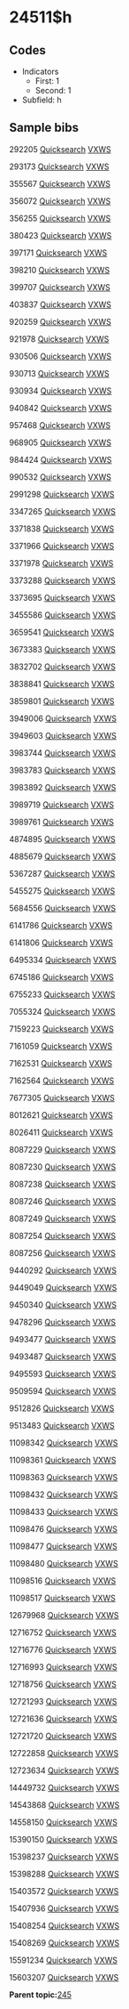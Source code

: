 # 24511$h

## Codes

-   Indicators
    -   First: 1
    -   Second: 1
-   Subfield: h

## Sample bibs

292205 [Quicksearch](https://search.library.yale.edu/catalog/292205) [VXWS](http://prodorbis.library.yale.edu:7014/vxws/GetHoldingsService?bibId=292205)

293173 [Quicksearch](https://search.library.yale.edu/catalog/293173) [VXWS](http://prodorbis.library.yale.edu:7014/vxws/GetHoldingsService?bibId=293173)

355567 [Quicksearch](https://search.library.yale.edu/catalog/355567) [VXWS](http://prodorbis.library.yale.edu:7014/vxws/GetHoldingsService?bibId=355567)

356072 [Quicksearch](https://search.library.yale.edu/catalog/356072) [VXWS](http://prodorbis.library.yale.edu:7014/vxws/GetHoldingsService?bibId=356072)

356255 [Quicksearch](https://search.library.yale.edu/catalog/356255) [VXWS](http://prodorbis.library.yale.edu:7014/vxws/GetHoldingsService?bibId=356255)

380423 [Quicksearch](https://search.library.yale.edu/catalog/380423) [VXWS](http://prodorbis.library.yale.edu:7014/vxws/GetHoldingsService?bibId=380423)

397171 [Quicksearch](https://search.library.yale.edu/catalog/397171) [VXWS](http://prodorbis.library.yale.edu:7014/vxws/GetHoldingsService?bibId=397171)

398210 [Quicksearch](https://search.library.yale.edu/catalog/398210) [VXWS](http://prodorbis.library.yale.edu:7014/vxws/GetHoldingsService?bibId=398210)

399707 [Quicksearch](https://search.library.yale.edu/catalog/399707) [VXWS](http://prodorbis.library.yale.edu:7014/vxws/GetHoldingsService?bibId=399707)

403837 [Quicksearch](https://search.library.yale.edu/catalog/403837) [VXWS](http://prodorbis.library.yale.edu:7014/vxws/GetHoldingsService?bibId=403837)

920259 [Quicksearch](https://search.library.yale.edu/catalog/920259) [VXWS](http://prodorbis.library.yale.edu:7014/vxws/GetHoldingsService?bibId=920259)

921978 [Quicksearch](https://search.library.yale.edu/catalog/921978) [VXWS](http://prodorbis.library.yale.edu:7014/vxws/GetHoldingsService?bibId=921978)

930506 [Quicksearch](https://search.library.yale.edu/catalog/930506) [VXWS](http://prodorbis.library.yale.edu:7014/vxws/GetHoldingsService?bibId=930506)

930713 [Quicksearch](https://search.library.yale.edu/catalog/930713) [VXWS](http://prodorbis.library.yale.edu:7014/vxws/GetHoldingsService?bibId=930713)

930934 [Quicksearch](https://search.library.yale.edu/catalog/930934) [VXWS](http://prodorbis.library.yale.edu:7014/vxws/GetHoldingsService?bibId=930934)

940842 [Quicksearch](https://search.library.yale.edu/catalog/940842) [VXWS](http://prodorbis.library.yale.edu:7014/vxws/GetHoldingsService?bibId=940842)

957468 [Quicksearch](https://search.library.yale.edu/catalog/957468) [VXWS](http://prodorbis.library.yale.edu:7014/vxws/GetHoldingsService?bibId=957468)

968905 [Quicksearch](https://search.library.yale.edu/catalog/968905) [VXWS](http://prodorbis.library.yale.edu:7014/vxws/GetHoldingsService?bibId=968905)

984424 [Quicksearch](https://search.library.yale.edu/catalog/984424) [VXWS](http://prodorbis.library.yale.edu:7014/vxws/GetHoldingsService?bibId=984424)

990532 [Quicksearch](https://search.library.yale.edu/catalog/990532) [VXWS](http://prodorbis.library.yale.edu:7014/vxws/GetHoldingsService?bibId=990532)

2991298 [Quicksearch](https://search.library.yale.edu/catalog/2991298) [VXWS](http://prodorbis.library.yale.edu:7014/vxws/GetHoldingsService?bibId=2991298)

3347265 [Quicksearch](https://search.library.yale.edu/catalog/3347265) [VXWS](http://prodorbis.library.yale.edu:7014/vxws/GetHoldingsService?bibId=3347265)

3371838 [Quicksearch](https://search.library.yale.edu/catalog/3371838) [VXWS](http://prodorbis.library.yale.edu:7014/vxws/GetHoldingsService?bibId=3371838)

3371966 [Quicksearch](https://search.library.yale.edu/catalog/3371966) [VXWS](http://prodorbis.library.yale.edu:7014/vxws/GetHoldingsService?bibId=3371966)

3371978 [Quicksearch](https://search.library.yale.edu/catalog/3371978) [VXWS](http://prodorbis.library.yale.edu:7014/vxws/GetHoldingsService?bibId=3371978)

3373288 [Quicksearch](https://search.library.yale.edu/catalog/3373288) [VXWS](http://prodorbis.library.yale.edu:7014/vxws/GetHoldingsService?bibId=3373288)

3373695 [Quicksearch](https://search.library.yale.edu/catalog/3373695) [VXWS](http://prodorbis.library.yale.edu:7014/vxws/GetHoldingsService?bibId=3373695)

3455586 [Quicksearch](https://search.library.yale.edu/catalog/3455586) [VXWS](http://prodorbis.library.yale.edu:7014/vxws/GetHoldingsService?bibId=3455586)

3659541 [Quicksearch](https://search.library.yale.edu/catalog/3659541) [VXWS](http://prodorbis.library.yale.edu:7014/vxws/GetHoldingsService?bibId=3659541)

3673383 [Quicksearch](https://search.library.yale.edu/catalog/3673383) [VXWS](http://prodorbis.library.yale.edu:7014/vxws/GetHoldingsService?bibId=3673383)

3832702 [Quicksearch](https://search.library.yale.edu/catalog/3832702) [VXWS](http://prodorbis.library.yale.edu:7014/vxws/GetHoldingsService?bibId=3832702)

3838841 [Quicksearch](https://search.library.yale.edu/catalog/3838841) [VXWS](http://prodorbis.library.yale.edu:7014/vxws/GetHoldingsService?bibId=3838841)

3859801 [Quicksearch](https://search.library.yale.edu/catalog/3859801) [VXWS](http://prodorbis.library.yale.edu:7014/vxws/GetHoldingsService?bibId=3859801)

3949006 [Quicksearch](https://search.library.yale.edu/catalog/3949006) [VXWS](http://prodorbis.library.yale.edu:7014/vxws/GetHoldingsService?bibId=3949006)

3949603 [Quicksearch](https://search.library.yale.edu/catalog/3949603) [VXWS](http://prodorbis.library.yale.edu:7014/vxws/GetHoldingsService?bibId=3949603)

3983744 [Quicksearch](https://search.library.yale.edu/catalog/3983744) [VXWS](http://prodorbis.library.yale.edu:7014/vxws/GetHoldingsService?bibId=3983744)

3983783 [Quicksearch](https://search.library.yale.edu/catalog/3983783) [VXWS](http://prodorbis.library.yale.edu:7014/vxws/GetHoldingsService?bibId=3983783)

3983892 [Quicksearch](https://search.library.yale.edu/catalog/3983892) [VXWS](http://prodorbis.library.yale.edu:7014/vxws/GetHoldingsService?bibId=3983892)

3989719 [Quicksearch](https://search.library.yale.edu/catalog/3989719) [VXWS](http://prodorbis.library.yale.edu:7014/vxws/GetHoldingsService?bibId=3989719)

3989761 [Quicksearch](https://search.library.yale.edu/catalog/3989761) [VXWS](http://prodorbis.library.yale.edu:7014/vxws/GetHoldingsService?bibId=3989761)

4874895 [Quicksearch](https://search.library.yale.edu/catalog/4874895) [VXWS](http://prodorbis.library.yale.edu:7014/vxws/GetHoldingsService?bibId=4874895)

4885679 [Quicksearch](https://search.library.yale.edu/catalog/4885679) [VXWS](http://prodorbis.library.yale.edu:7014/vxws/GetHoldingsService?bibId=4885679)

5367287 [Quicksearch](https://search.library.yale.edu/catalog/5367287) [VXWS](http://prodorbis.library.yale.edu:7014/vxws/GetHoldingsService?bibId=5367287)

5455275 [Quicksearch](https://search.library.yale.edu/catalog/5455275) [VXWS](http://prodorbis.library.yale.edu:7014/vxws/GetHoldingsService?bibId=5455275)

5684556 [Quicksearch](https://search.library.yale.edu/catalog/5684556) [VXWS](http://prodorbis.library.yale.edu:7014/vxws/GetHoldingsService?bibId=5684556)

6141786 [Quicksearch](https://search.library.yale.edu/catalog/6141786) [VXWS](http://prodorbis.library.yale.edu:7014/vxws/GetHoldingsService?bibId=6141786)

6141806 [Quicksearch](https://search.library.yale.edu/catalog/6141806) [VXWS](http://prodorbis.library.yale.edu:7014/vxws/GetHoldingsService?bibId=6141806)

6495334 [Quicksearch](https://search.library.yale.edu/catalog/6495334) [VXWS](http://prodorbis.library.yale.edu:7014/vxws/GetHoldingsService?bibId=6495334)

6745186 [Quicksearch](https://search.library.yale.edu/catalog/6745186) [VXWS](http://prodorbis.library.yale.edu:7014/vxws/GetHoldingsService?bibId=6745186)

6755233 [Quicksearch](https://search.library.yale.edu/catalog/6755233) [VXWS](http://prodorbis.library.yale.edu:7014/vxws/GetHoldingsService?bibId=6755233)

7055324 [Quicksearch](https://search.library.yale.edu/catalog/7055324) [VXWS](http://prodorbis.library.yale.edu:7014/vxws/GetHoldingsService?bibId=7055324)

7159223 [Quicksearch](https://search.library.yale.edu/catalog/7159223) [VXWS](http://prodorbis.library.yale.edu:7014/vxws/GetHoldingsService?bibId=7159223)

7161059 [Quicksearch](https://search.library.yale.edu/catalog/7161059) [VXWS](http://prodorbis.library.yale.edu:7014/vxws/GetHoldingsService?bibId=7161059)

7162531 [Quicksearch](https://search.library.yale.edu/catalog/7162531) [VXWS](http://prodorbis.library.yale.edu:7014/vxws/GetHoldingsService?bibId=7162531)

7162564 [Quicksearch](https://search.library.yale.edu/catalog/7162564) [VXWS](http://prodorbis.library.yale.edu:7014/vxws/GetHoldingsService?bibId=7162564)

7677305 [Quicksearch](https://search.library.yale.edu/catalog/7677305) [VXWS](http://prodorbis.library.yale.edu:7014/vxws/GetHoldingsService?bibId=7677305)

8012621 [Quicksearch](https://search.library.yale.edu/catalog/8012621) [VXWS](http://prodorbis.library.yale.edu:7014/vxws/GetHoldingsService?bibId=8012621)

8026411 [Quicksearch](https://search.library.yale.edu/catalog/8026411) [VXWS](http://prodorbis.library.yale.edu:7014/vxws/GetHoldingsService?bibId=8026411)

8087229 [Quicksearch](https://search.library.yale.edu/catalog/8087229) [VXWS](http://prodorbis.library.yale.edu:7014/vxws/GetHoldingsService?bibId=8087229)

8087230 [Quicksearch](https://search.library.yale.edu/catalog/8087230) [VXWS](http://prodorbis.library.yale.edu:7014/vxws/GetHoldingsService?bibId=8087230)

8087238 [Quicksearch](https://search.library.yale.edu/catalog/8087238) [VXWS](http://prodorbis.library.yale.edu:7014/vxws/GetHoldingsService?bibId=8087238)

8087246 [Quicksearch](https://search.library.yale.edu/catalog/8087246) [VXWS](http://prodorbis.library.yale.edu:7014/vxws/GetHoldingsService?bibId=8087246)

8087249 [Quicksearch](https://search.library.yale.edu/catalog/8087249) [VXWS](http://prodorbis.library.yale.edu:7014/vxws/GetHoldingsService?bibId=8087249)

8087254 [Quicksearch](https://search.library.yale.edu/catalog/8087254) [VXWS](http://prodorbis.library.yale.edu:7014/vxws/GetHoldingsService?bibId=8087254)

8087256 [Quicksearch](https://search.library.yale.edu/catalog/8087256) [VXWS](http://prodorbis.library.yale.edu:7014/vxws/GetHoldingsService?bibId=8087256)

9440292 [Quicksearch](https://search.library.yale.edu/catalog/9440292) [VXWS](http://prodorbis.library.yale.edu:7014/vxws/GetHoldingsService?bibId=9440292)

9449049 [Quicksearch](https://search.library.yale.edu/catalog/9449049) [VXWS](http://prodorbis.library.yale.edu:7014/vxws/GetHoldingsService?bibId=9449049)

9450340 [Quicksearch](https://search.library.yale.edu/catalog/9450340) [VXWS](http://prodorbis.library.yale.edu:7014/vxws/GetHoldingsService?bibId=9450340)

9478296 [Quicksearch](https://search.library.yale.edu/catalog/9478296) [VXWS](http://prodorbis.library.yale.edu:7014/vxws/GetHoldingsService?bibId=9478296)

9493477 [Quicksearch](https://search.library.yale.edu/catalog/9493477) [VXWS](http://prodorbis.library.yale.edu:7014/vxws/GetHoldingsService?bibId=9493477)

9493487 [Quicksearch](https://search.library.yale.edu/catalog/9493487) [VXWS](http://prodorbis.library.yale.edu:7014/vxws/GetHoldingsService?bibId=9493487)

9495593 [Quicksearch](https://search.library.yale.edu/catalog/9495593) [VXWS](http://prodorbis.library.yale.edu:7014/vxws/GetHoldingsService?bibId=9495593)

9509594 [Quicksearch](https://search.library.yale.edu/catalog/9509594) [VXWS](http://prodorbis.library.yale.edu:7014/vxws/GetHoldingsService?bibId=9509594)

9512826 [Quicksearch](https://search.library.yale.edu/catalog/9512826) [VXWS](http://prodorbis.library.yale.edu:7014/vxws/GetHoldingsService?bibId=9512826)

9513483 [Quicksearch](https://search.library.yale.edu/catalog/9513483) [VXWS](http://prodorbis.library.yale.edu:7014/vxws/GetHoldingsService?bibId=9513483)

11098342 [Quicksearch](https://search.library.yale.edu/catalog/11098342) [VXWS](http://prodorbis.library.yale.edu:7014/vxws/GetHoldingsService?bibId=11098342)

11098361 [Quicksearch](https://search.library.yale.edu/catalog/11098361) [VXWS](http://prodorbis.library.yale.edu:7014/vxws/GetHoldingsService?bibId=11098361)

11098363 [Quicksearch](https://search.library.yale.edu/catalog/11098363) [VXWS](http://prodorbis.library.yale.edu:7014/vxws/GetHoldingsService?bibId=11098363)

11098432 [Quicksearch](https://search.library.yale.edu/catalog/11098432) [VXWS](http://prodorbis.library.yale.edu:7014/vxws/GetHoldingsService?bibId=11098432)

11098433 [Quicksearch](https://search.library.yale.edu/catalog/11098433) [VXWS](http://prodorbis.library.yale.edu:7014/vxws/GetHoldingsService?bibId=11098433)

11098476 [Quicksearch](https://search.library.yale.edu/catalog/11098476) [VXWS](http://prodorbis.library.yale.edu:7014/vxws/GetHoldingsService?bibId=11098476)

11098477 [Quicksearch](https://search.library.yale.edu/catalog/11098477) [VXWS](http://prodorbis.library.yale.edu:7014/vxws/GetHoldingsService?bibId=11098477)

11098480 [Quicksearch](https://search.library.yale.edu/catalog/11098480) [VXWS](http://prodorbis.library.yale.edu:7014/vxws/GetHoldingsService?bibId=11098480)

11098516 [Quicksearch](https://search.library.yale.edu/catalog/11098516) [VXWS](http://prodorbis.library.yale.edu:7014/vxws/GetHoldingsService?bibId=11098516)

11098517 [Quicksearch](https://search.library.yale.edu/catalog/11098517) [VXWS](http://prodorbis.library.yale.edu:7014/vxws/GetHoldingsService?bibId=11098517)

12679968 [Quicksearch](https://search.library.yale.edu/catalog/12679968) [VXWS](http://prodorbis.library.yale.edu:7014/vxws/GetHoldingsService?bibId=12679968)

12716752 [Quicksearch](https://search.library.yale.edu/catalog/12716752) [VXWS](http://prodorbis.library.yale.edu:7014/vxws/GetHoldingsService?bibId=12716752)

12716776 [Quicksearch](https://search.library.yale.edu/catalog/12716776) [VXWS](http://prodorbis.library.yale.edu:7014/vxws/GetHoldingsService?bibId=12716776)

12716993 [Quicksearch](https://search.library.yale.edu/catalog/12716993) [VXWS](http://prodorbis.library.yale.edu:7014/vxws/GetHoldingsService?bibId=12716993)

12718756 [Quicksearch](https://search.library.yale.edu/catalog/12718756) [VXWS](http://prodorbis.library.yale.edu:7014/vxws/GetHoldingsService?bibId=12718756)

12721293 [Quicksearch](https://search.library.yale.edu/catalog/12721293) [VXWS](http://prodorbis.library.yale.edu:7014/vxws/GetHoldingsService?bibId=12721293)

12721636 [Quicksearch](https://search.library.yale.edu/catalog/12721636) [VXWS](http://prodorbis.library.yale.edu:7014/vxws/GetHoldingsService?bibId=12721636)

12721720 [Quicksearch](https://search.library.yale.edu/catalog/12721720) [VXWS](http://prodorbis.library.yale.edu:7014/vxws/GetHoldingsService?bibId=12721720)

12722858 [Quicksearch](https://search.library.yale.edu/catalog/12722858) [VXWS](http://prodorbis.library.yale.edu:7014/vxws/GetHoldingsService?bibId=12722858)

12723634 [Quicksearch](https://search.library.yale.edu/catalog/12723634) [VXWS](http://prodorbis.library.yale.edu:7014/vxws/GetHoldingsService?bibId=12723634)

14449732 [Quicksearch](https://search.library.yale.edu/catalog/14449732) [VXWS](http://prodorbis.library.yale.edu:7014/vxws/GetHoldingsService?bibId=14449732)

14543868 [Quicksearch](https://search.library.yale.edu/catalog/14543868) [VXWS](http://prodorbis.library.yale.edu:7014/vxws/GetHoldingsService?bibId=14543868)

14558150 [Quicksearch](https://search.library.yale.edu/catalog/14558150) [VXWS](http://prodorbis.library.yale.edu:7014/vxws/GetHoldingsService?bibId=14558150)

15390150 [Quicksearch](https://search.library.yale.edu/catalog/15390150) [VXWS](http://prodorbis.library.yale.edu:7014/vxws/GetHoldingsService?bibId=15390150)

15398237 [Quicksearch](https://search.library.yale.edu/catalog/15398237) [VXWS](http://prodorbis.library.yale.edu:7014/vxws/GetHoldingsService?bibId=15398237)

15398288 [Quicksearch](https://search.library.yale.edu/catalog/15398288) [VXWS](http://prodorbis.library.yale.edu:7014/vxws/GetHoldingsService?bibId=15398288)

15403572 [Quicksearch](https://search.library.yale.edu/catalog/15403572) [VXWS](http://prodorbis.library.yale.edu:7014/vxws/GetHoldingsService?bibId=15403572)

15407936 [Quicksearch](https://search.library.yale.edu/catalog/15407936) [VXWS](http://prodorbis.library.yale.edu:7014/vxws/GetHoldingsService?bibId=15407936)

15408254 [Quicksearch](https://search.library.yale.edu/catalog/15408254) [VXWS](http://prodorbis.library.yale.edu:7014/vxws/GetHoldingsService?bibId=15408254)

15408269 [Quicksearch](https://search.library.yale.edu/catalog/15408269) [VXWS](http://prodorbis.library.yale.edu:7014/vxws/GetHoldingsService?bibId=15408269)

15591234 [Quicksearch](https://search.library.yale.edu/catalog/15591234) [VXWS](http://prodorbis.library.yale.edu:7014/vxws/GetHoldingsService?bibId=15591234)

15603207 [Quicksearch](https://search.library.yale.edu/catalog/15603207) [VXWS](http://prodorbis.library.yale.edu:7014/vxws/GetHoldingsService?bibId=15603207)

**Parent topic:**[245](../../tags/245/245.md)

